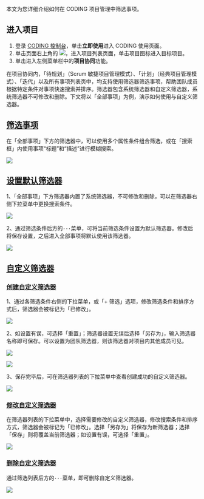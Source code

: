 本文为您详细介绍如何在 CODING 项目管理中筛选事项。

## 进入项目
1. 登录 [CODING 控制台](https://console.cloud.tencent.com/coding)，单击**立即使用**进入 CODING 使用页面。
2. 单击页面右上角的 <img src ="https://main.qcloudimg.com/raw/d94a8e60dd3a41d0af07d72ae0e9d70e.png" style ="margin:0">，进入项目列表页面，单击项目图标进入目标项目。
3. 单击进入左侧菜单栏中的**项目协同**功能。

在项目协同内，「待规划」（Scrum 敏捷项目管理模式）、「计划」（经典项目管理模式）、「迭代」以及所有事项列表页中，均支持使用筛选器筛选事项，帮助团队成员根据特定条件对事项快速搜索并排序。筛选器包含系统筛选器和自定义筛选器，系统筛选器不可修改和删除。下文将以「全部事项」为例，演示如何使用与自定义筛选器。

## [筛选事项](#filter)

在「全部事项」下方的筛选器中，可以使用多个属性条件组合筛选，或在「搜索框」内使用事项“标题”和“描述”进行模糊搜索。

![](https://help-assets.codehub.cn/enterprise/20210628194216.png)

## [设置默认筛选器](#default-filter)

1、「全部事项」下方筛选器内置了系统筛选器，不可修改和删除，可以在筛选器右侧下拉菜单中更换搜索条件。

![](https://help-assets.codehub.cn/enterprise/20210629204848.png)

2、通过筛选条件后方的`···`菜单，可将当前筛选条件设置为默认筛选器。修改后将保存设置，之后进入全部事项将默认使用该筛选器。

![](https://help-assets.codehub.cn/enterprise/20210629204949.png)

## [自定义筛选器](#customize-filter)

### [创建自定义筛选器](#create)

1、通过各筛选条件右侧的下拉菜单，或「+ 筛选」选项，修改筛选条件和排序方式后，筛选器会被标记为「已修改」。

![](https://help-assets.codehub.cn/enterprise/20210629205738.png)

2、如设置有误，可选择「重置」；筛选器设置无误后选择「另存为」，输入筛选器名称即可保存。可以设置为团队筛选器，则该筛选器对项目内其他成员可见。

![](https://help-assets.codehub.cn/enterprise/20210629210103.png)

![](https://help-assets.codehub.cn/enterprise/20210629205934.png)

3、保存完毕后，可在筛选器列表的下拉菜单中查看创建成功的自定义筛选器。

![](https://help-assets.codehub.cn/enterprise/20210629210319.png)

### [修改自定义筛选器](#edit)

在筛选器列表的下拉菜单中，选择需要修改的自定义筛选器，修改搜索条件和排序方式，筛选器会被标记为「已修改」。选择「另存为」将保存为新筛选器；选择「保存」则将覆盖当前筛选器；如设置有误，可选择「重置」。

![](https://help-assets.codehub.cn/enterprise/20210629210715.png)

### [删除自定义筛选器](#delete)

通过筛选列表后方的`···`菜单，即可删除自定义筛选器。

![](https://help-assets.codehub.cn/enterprise/20210629211101.png)
